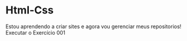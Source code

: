 # Html-Css
Estou aprendendo a criar sites e agora vou gerenciar meus repositorios!
<a ref="https://brunosmaldini.github.io/Html-Css/Ex001/">Executar o Exercício 001</a>